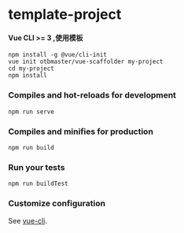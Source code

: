 # template-project

#### Vue CLI >= 3 ,使用模板
```
npm install -g @vue/cli-init
vue init otbmaster/vue-scaffolder my-project
cd my-project
npm install
```

### Compiles and hot-reloads for development
```
npm run serve
```

### Compiles and minifies for production
```
npm run build
```

### Run your tests
```
npm run buildTest
```


### Customize configuration
See [vue-cli](https://cli.vuejs.org/zh/).
